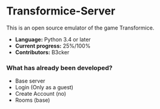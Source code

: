 # Transformice-Server

This is an open source emulator of the game Transformice.

  - **Language:** Python 3.4 or later
  - **Current progress:** 25%/100%
  - **Contributors:** B3cker

### What has already been developed?

  - Base server
  - Login (Only as a guest)
  - Create Account (no)
  - Rooms (base)
